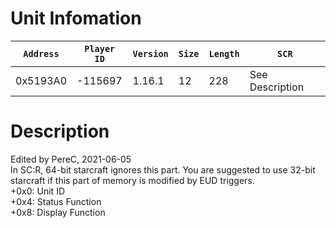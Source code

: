# Unit Infomation

| `Address` | `Player ID` | `Version` | `Size` | `Length` | `SCR` |
| ---------- | ----------- | --------- | ------ | -------- | ---- |
| 0x5193A0 | -115697 | 1.16.1 | 12 | 228 | See Description |

# Description

Edited by PereC, 2021-06-05<br>In SC:R, 64-bit starcraft ignores this part. You are suggested to use 32-bit starcraft if this part of memory is modified by EUD triggers.<br>+0x0: Unit ID<br>+0x4: Status Function<br>+0x8: Display Function